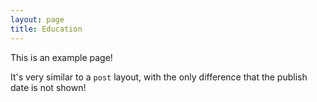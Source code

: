 ```yaml
---
layout: page
title: Education
---
```


This is an example page!

It's very similar to a `post` layout, with the only difference that the publish date is not shown!
